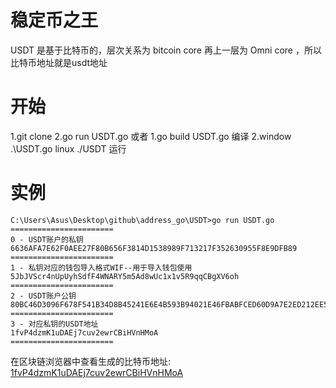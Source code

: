 # 稳定币之王
USDT 是基于比特币的，层次关系为 bitcoin core 再上一层为 Omni core ，所以比特币地址就是usdt地址
# 开始
1.git clone 
2.go run USDT.go
或者
1.go build USDT.go   编译
2.window .\USDT.go  linux ./USDT  运行
# 实例
```shell
C:\Users\Asus\Desktop\github\address_go\USDT>go run USDT.go
=======================
0 - USDT账户的私钥
6636AFA7E62F0AEE27F80B656F3814D1538989F713217F352630955F8E9DFB89
=======================
1 - 私钥对应的钱包导入格式WIF--用于导入钱包使用
5JbJVScr4nUpUyhSdfF4WNARY5m5Ad8wUc1x1v5R9qqCBgXV6oh
=======================
2 - USDT账户公钥
80BC46D3096F678F541B34D8B45241E6E4B593B94021E46FBABFCED60D9A7E2ED212EE586EF258B1723BA6BEF3D4BB574E473B37F719439D8F14F17B2EA7283C
=======================
3 - 对应私钥的USDT地址
1fvP4dzmK1uDAEj7cuv2ewrCBiHVnHMoA
=======================
```
在区块链浏览器中查看生成的比特币地址: [1fvP4dzmK1uDAEj7cuv2ewrCBiHVnHMoA](https://omniexplorer.info/search/1fvP4dzmK1uDAEj7cuv2ewrCBiHVnHMoA)